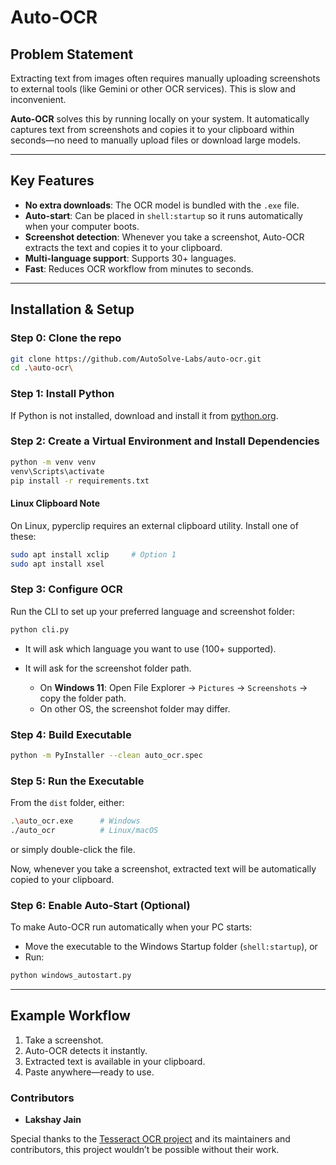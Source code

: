 # Auto-OCR

## Problem Statement

Extracting text from images often requires manually uploading screenshots to external tools (like Gemini or other OCR services). This is slow and inconvenient.

**Auto-OCR** solves this by running locally on your system. It automatically captures text from screenshots and copies it to your clipboard within seconds—no need to manually upload files or download large models.

---

## Key Features

* **No extra downloads**: The OCR model is bundled with the `.exe` file.
* **Auto-start**: Can be placed in `shell:startup` so it runs automatically when your computer boots.
* **Screenshot detection**: Whenever you take a screenshot, Auto-OCR extracts the text and copies it to your clipboard.
* **Multi-language support**: Supports 30+ languages.
* **Fast**: Reduces OCR workflow from minutes to seconds.

---

## Installation & Setup

### Step 0: Clone the repo
```bash
git clone https://github.com/AutoSolve-Labs/auto-ocr.git
cd .\auto-ocr\
```

### Step 1: Install Python

If Python is not installed, download and install it from [python.org](https://www.python.org/downloads/).

### Step 2: Create a Virtual Environment and Install Dependencies
```bash
python -m venv venv
venv\Scripts\activate
pip install -r requirements.txt
```
#### Linux Clipboard Note
On Linux, pyperclip requires an external clipboard utility. Install one of these:

```bash
sudo apt install xclip     # Option 1
sudo apt install xsel 
```


### Step 3: Configure OCR

Run the CLI to set up your preferred language and screenshot folder:

```bash
python cli.py
```

* It will ask which language you want to use (100+ supported).
* It will ask for the screenshot folder path.

  * On **Windows 11**: Open File Explorer → `Pictures` → `Screenshots` → copy the folder path.
  * On other OS, the screenshot folder may differ.

### Step 4: Build Executable

```bash
python -m PyInstaller --clean auto_ocr.spec
```

### Step 5: Run the Executable

From the `dist` folder, either:

```bash
.\auto_ocr.exe      # Windows
./auto_ocr          # Linux/macOS
```

or simply double-click the file.

Now, whenever you take a screenshot, extracted text will be automatically copied to your clipboard.

### Step 6: Enable Auto-Start (Optional)

To make Auto-OCR run automatically when your PC starts:

* Move the executable to the Windows Startup folder (`shell:startup`), or
* Run:

```bash
python windows_autostart.py
```

---

## Example Workflow

1. Take a screenshot.
2. Auto-OCR detects it instantly.
3. Extracted text is available in your clipboard.
4. Paste anywhere—ready to use.

### Contributors

* **Lakshay Jain**

Special thanks to the [Tesseract OCR project](https://github.com/tesseract-ocr/tesseract) and its maintainers and contributors, this project wouldn’t be possible without their work.



